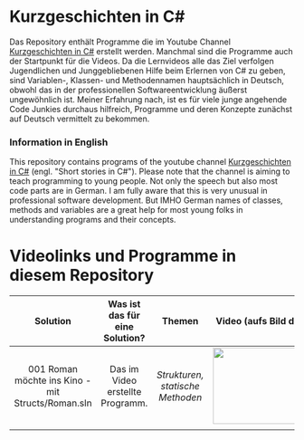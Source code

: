 # Kurzgeschichten in C#

Das Repository enthält Programme die im Youtube Channel [Kurzgeschichten in C#](https://www.youtube.com/channel/UCMcHR9DBcGsbDtoZyZIFqoA) erstellt werden. Manchmal sind die Programme auch der Startpunkt für die Videos. Da die Lernvideos alle das Ziel verfolgen Jugendlichen und Junggebliebenen Hilfe beim Erlernen von C# zu geben, sind Variablen-, Klassen- und Methodennamen hauptsächlich in Deutsch, obwohl das in der professionellen Softwareentwicklung äußerst ungewöhnlich ist. Meiner Erfahrung nach, ist es für viele junge angehende Code Junkies durchaus hilfreich, Programme und deren Konzepte zunächst auf Deutsch vermittelt zu bekommen.

### Information in English
This repository contains programs of the youtube channel [Kurzgeschichten in C#](https://www.youtube.com/channel/UCMcHR9DBcGsbDtoZyZIFqoA) (engl. "Short stories in C#").
Please note that the channel is aiming to teach programming to young people. Not only the speech but also most code parts are in German. I am fully aware that this is very unusual in professional software development. But IMHO German names of classes, methods and variables are a great help for most young folks in understanding programs and their concepts.

# Videolinks und Programme in diesem Repository

|Solution|Was ist das für eine Solution?|Themen|Video (aufs Bild draufklicken)|
|:---:|:---:|:---:|:---:|
|001 Roman möchte ins Kino - mit Structs/Roman.sln|Das im Video erstellte Programm.|*Strukturen, statische Methoden*|<a href="http://www.youtube.com/watch?v=dDfRkwtjucs"><img src="file://images/001.png" align="left" height="135" width="240" ></a>
|||||
